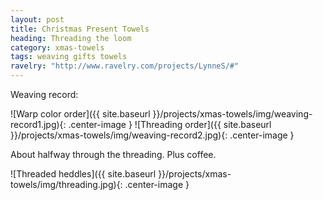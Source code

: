 ```yaml
---
layout: post
title: Christmas Present Towels
heading: Threading the loom
category: xmas-towels
tags: weaving gifts towels
ravelry: "http://www.ravelry.com/projects/LynneS/#"
---
```

Weaving record:

![Warp color order]({{ site.baseurl }}/projects/xmas-towels/img/weaving-record1.jpg){: .center-image }
![Threading order]({{ site.baseurl }}/projects/xmas-towels/img/weaving-record2.jpg){: .center-image }

About halfway through the threading. Plus coffee.

![Threaded heddles]({{ site.baseurl }}/projects/xmas-towels/img/threading.jpg){: .center-image }